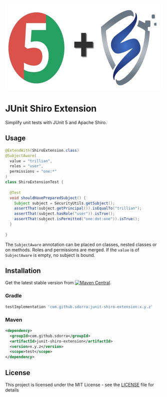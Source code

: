 <p align="center">
    <img alt="JUnit Shiro Extension" src="images/title.jpg" width="640" height="275" />
</p>

# JUnit Shiro Extension

Simplify unit tests with JUnit 5 and Apache Shiro.

## Usage

```java
@ExtendWith(ShiroExtension.class)
@SubjectAware(
  value = "trillian", 
  roles = "user", 
  permissions = "one:*"
)
class ShiroExtensionTest {

  @Test
  void shouldHavePreparedSubject() {
    Subject subject = SecurityUtils.getSubject();
    assertThat(subject.getPrincipal()).isEqualTo("trillian");
    assertThat(subject.hasRole("user")).isTrue();
    assertThat(subject.isPermitted("one:dot:one")).isTrue();
  }

}
```

The `SubjectAware` annotation can be placed on classes, nested classes or on methods.
Roles and permissions are merged. If the `value` is of `SubjectAware` is empty, no subject is bound.

## Installation

Get the latest stable version from [![Maven Central](https://img.shields.io/maven-central/v/com.github.sdorra/junit-shiro-extension.svg)](https://search.maven.org/search?q=g:com.github.sdorra%20a:junit-shiro-extension).

### Gradle

```groovy
testImplementation 'com.github.sdorra:junit-shiro-extension:x.y.z'
```

### Maven

```xml
<dependency>
  <groupId>com.github.sdorra</groupId>
  <artifactId>junit-shiro-extension</artifactId>
  <version>x.y.z</version>
  <scope>test</scope>
</dependency>
```

## License

This project is licensed under the MIT License - see the [LICENSE](LICENSE) file for details
